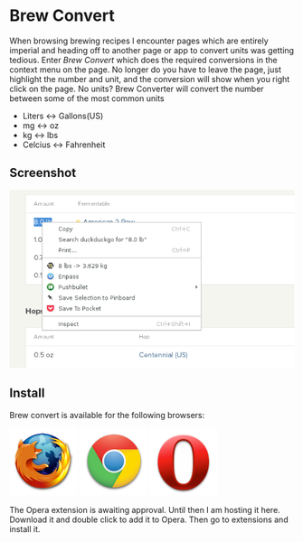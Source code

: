 # Brew Convert

When browsing brewing recipes I encounter pages which are entirely imperial and heading off to another page or app to convert units was getting tedious. Enter *Brew Convert* which does the required conversions in the context menu on the page. No longer do you have to leave the page, just highlight the number and unit, and the conversion will  show when you right click on the page. No units? Brew Converter will convert the number between some of the most common units 

* Liters <-> Gallons(US)
* mg <-> oz
* kg <-> lbs
* Celcius <-> Fahrenheit

## Screenshot

![screenshot](imgs/screen.png "Screenshot")

## Install

Brew convert is available for the following browsers:

[![Firefox](imgs/firefox.png "Install for Firefox")](https://addons.mozilla.org/en-US/firefox/addon/brewconvert/)
[![Chrome](imgs/chrome.png "Install for Chrome")](https://chrome.google.com/webstore/detail/brew-convert/jcdkojonmmoljmglhlbampboocmemhfc)
[![Opera](imgs/opera.png "Install for Opera")](files/brewconvert_opera.nex)


The Opera extension is awaiting approval. Until then I am hosting it here. Download it and double click to add it to Opera. Then go to extensions and install it.

